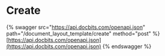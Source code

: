 # Create

{% swagger src="https://api.docbits.com/openapi.json" path="/document_layout_template/create" method="post" %}
[https://api.docbits.com/openapi.json](https://api.docbits.com/openapi.json)
{% endswagger %}
